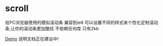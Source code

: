 # scroll
给PC浏览器使用的模拟滚动条 兼容到ie6 可以设置不同的样式来个性化定制滚动条,让你的滚动条更加酷炫 不依赖任何库 只有2kb

[Demo](http://1.veritical.sinaapp.com/Demo.html)
说明文档正在建设中!

